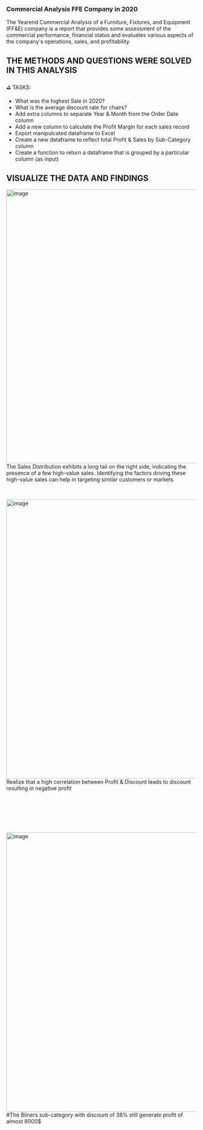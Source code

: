 ### Commercial Analysis FFE Company in 2020

The Yearend Commercial Analysis of a Furniture, Fixtures, and Equipment (FF&E) company is a report that provides some assessment of the commercial performance, financial status and evaluates various aspects of the company's operations, sales, and profitability.

## THE METHODS AND QUESTIONS WERE SOLVED IN THIS ANALYSIS

⛳ TASKS:
 * What was the highest Sale in 2020?
 * What is the average discount rate for chairs?
 * Add extra columns to separate Year & Month from the Order Date column
 * Add a new column to calculate the Profit Margin for each sales record
 * Export manipulcated dataframe to Excel
 * Create a new dataframe to reflect total Profit & Sales by Sub-Category column
 * Create a function to return a dataframe that is grouped by a particular column (as input)

## VISUALIZE THE DATA AND FINDINGS

<img width="723" alt="image" src="https://github.com/Inyourdreams12/Commercial_Analysis_FFE_Company/assets/119731058/00a4494c-cf0a-4a02-a81a-b017f0fa7272">
The Sales Distribution exhibits a long tail on the right side, indicating the presence of a few high-value sales. Identifying the factors driving these high-value sales can help in targeting similar customers or markets
<pre>




   
</pre>
<img width="737" alt="image" src="https://github.com/Inyourdreams12/Commercial_Analysis_FFE_Company/assets/119731058/6be75f43-65f4-4417-9294-8d88dfeba3aa">
Realize that a high correlation between Profit & Discount leads to discount resulting in negative profit


<pre>




   
</pre>

<img width="737" alt="image" src="https://github.com/Inyourdreams12/Commercial_Analysis_FFE_Company/assets/119731058/282be10f-7a30-4d36-8c9d-7dc7b164938b">
#The Bliners sub-category with discount of 38% still generate profit of almost 8000$
